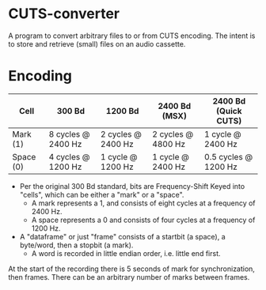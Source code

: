 # CUTS-converter
A program to convert arbitrary files to or from CUTS encoding. The intent is to store and retrieve (small) files on an audio cassette.

# Encoding

|Cell|300 Bd|1200 Bd|2400 Bd (MSX)|2400 Bd (Quick CUTS)|
|---|---|---|---|---|
|Mark (1)|8 cycles @ 2400 Hz|2 cycles @ 2400 Hz|2 cycles @ 4800 Hz|1 cycle @ 2400 Hz|
|Space (0)|4 cycles @ 1200 Hz|1 cycle @ 1200 Hz|1 cycle @ 2400 Hz|0.5 cycles @ 1200 Hz|

- Per the original 300 Bd standard, bits are Frequency-Shift Keyed into "cells", which can be either a "mark" or a "space". 
    - A mark represents a 1, and consists of eight cycles at a frequency of 2400 Hz. 
    - A space represents a 0 and consists of four cycles at a frequency of 1200 Hz. 
- A "dataframe" or just "frame" consists of a startbit (a space), a byte/word, then a stopbit (a mark). 
    - A word is recorded in little endian order, i.e. little end first.

At the start of the recording there is 5 seconds of mark for synchronization, then frames. There can be an arbitrary number of marks between frames. 